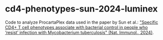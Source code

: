 # cd4-phenotypes-sun-2024-luminex

Code to analyze ProcartaPlex data used in the paper by Sun et al.: ["Specific CD4+ T cell phenotypes associate with bacterial control in people who ‘resist’ infection with Mycobacterium tuberculosis" (Nat. Immunol., 2024)](https://doi.org/10.1038/s41590-024-01897-8).
